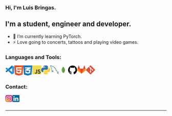 ### Hi, I'm Luis Bringas.

## I'm a student, engineer and developer.

- 🌱  I’m currently learning PyTorch.
- ⚡  Love going to concerts, tattoos and playing video games.

### Languages and Tools:

<img align="left" alt="Visual Studio Code" width="28px" src="Skills/VisualStudioCode.svg"/>
<img align="left" alt="HTML5" width="28px" src="Skills/HTML.svg"/>
<img align="left" alt="CSS3" width="28px" src="Skills/CSS.svg"/>
<img align="left" alt="JavaScript" width="28px" src="Skills/JavaScript.svg" />
<img align="left" alt="Python" width="28px" src="Skills/Python.svg" />
<img align="left" alt="MySQL" width="28px" src="Skills/MySQL.svg" />
<img align="left" alt="MongoDB" width="28px" src="Skills/MongoDB.svg" />
<img align="left" alt="GitHub" width="28px" src="Skills/Github.png" />
<img align="left" alt="GitLab" width="28px" src="Skills/Gitlab.svg" />
<img align="left" alt="Git" width="28px" src="Skills/Git.svg" />

<br/>
<br/>

### Contact:

[<img align="left" alt="LinkedIn" width="22px" src="SocialMedia/Instagram.svg" />][linkedin]
[<img align="left" alt="Instagram" width="22px" src="SocialMedia/LinkedIn.svg" />][instagram]

<br />
<br />

---

[instagram]: https://www.instagram.com/bringas.el.pelon/
[linkedin]: https://www.linkedin.com/in/luisestebanacevedobringas
